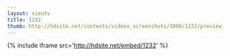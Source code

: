 ```yaml
---
layout: sieutv
title: 1232
thumb: http://hdsite.net/contents/videos_screenshots/1000/1232/preview_360p.mp4.jpg
---
```

{% include iframe src='http://hdsite.net/embed/1232' %}
 
